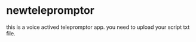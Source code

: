 # newtelepromptor
this is a voice actived telepromptor app. you need to upload your script txt file.
